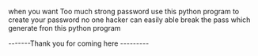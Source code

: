 when you want Too much strong password use this python program 
to create your password no one hacker can easily able break the pass which generate fron this python program


-------Thank you for coming here --------- 